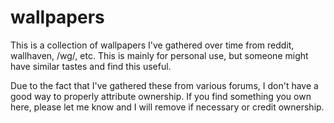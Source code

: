 # wallpapers

This is a collection of wallpapers I've gathered over time from reddit, wallhaven, /wg/, etc. This is mainly for personal use, but someone might have similar tastes and find this useful.

Due to the fact that I've gathered these from various forums, I don't have a good way to properly attribute ownership. If you find something you own here, please let me know and I will remove if necessary or credit ownership.